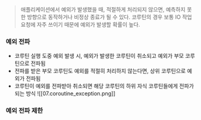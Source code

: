 > 애플리케이션에서 예외가 발생했을 때, 적절하게 처리되지 않으면, 예측하지 못한 방향으로 동작하거나 비정상 종료가 될 수 있다.
> 코루틴의 경우 보통 IO 작업 요청에 자주 쓰이기 때문에 예외가 발생할 확률이 높다.

### 예외 전파
- 코루틴 실행 도중 예외 발생 시, 예외가 발생한 코루틴이 취소되고 예외가 부모 코루틴으로 전파됨
- 전파를 받은 부모 코루틴도 예외를 적절히 처리하지 않는다면, 상위 코루틴으로 예외가 전파됨
- 코루틴이 예외를 전파받아 취소되면 해당 코루틴의 하위 자식 코루틴들에게 전파가 되는 방식
![[07.coroutine_exception.png]]

### 예외 전파 제한 
